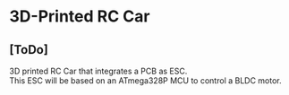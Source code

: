 # 3D-Printed RC Car
## [ToDo]
3D printed RC Car that integrates a PCB as ESC.  
This ESC will be based on an ATmega328P MCU to control a BLDC motor.
